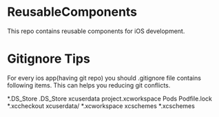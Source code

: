 # ReusableComponents

This repo contains reusable components for iOS development.


# Gitignore Tips
For every ios app(having git repo) you should .gitignore file contains following items. This can helps you reducing git conflicts.

*.DS_Store
.DS_Store
xcuserdata
project.xcworkspace
Pods
Podfile.lock
*.xccheckout
xcuserdata/
*.xcworkspace
xcschemes
*.xcschemes


